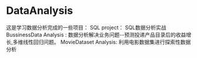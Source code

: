 # DataAnalysis
这是学习数据分析完成的一些项目：
SQL project： SQL数据分析实战
BussinessData Analysis : 数据分析解决业务问题--预测投递产品目录后的收益增长,多维线性回归问题。
MovieDataset Analysis: 利用电影数据集进行探索性数据分析
